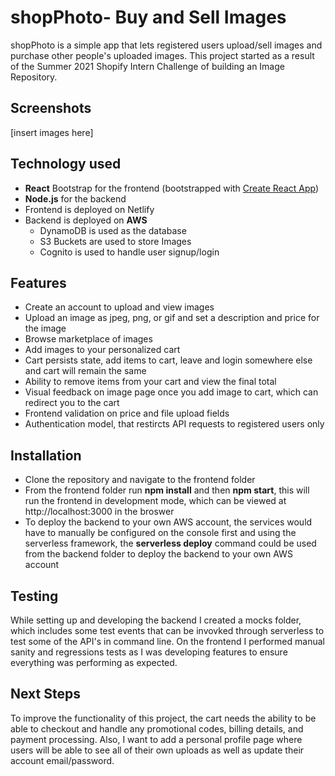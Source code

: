 # shopPhoto- Buy and Sell Images
shopPhoto is a simple app that lets registered users upload/sell images and purchase other people's uploaded images. This project started as a result of the Summer 2021 Shopify Intern Challenge of building an Image Repository.   

## Screenshots
[insert images here]

## Technology used
 - **React** Bootstrap for the frontend (bootstrapped with  [Create React App](https://github.com/facebook/create-react-app))
 - **Node.js** for the backend
 - Frontend is deployed on Netlify 
 - Backend is deployed on **AWS**
	 - DynamoDB is used as the database
	 - S3 Buckets are used to store Images
	 - Cognito is used to handle user signup/login 

## Features
* Create an account to upload and view images
* Upload an image as jpeg, png, or gif and set a description and price for the image
* Browse marketplace of images
* Add images to your personalized cart
* Cart persists state, add items to cart, leave and login somewhere else and cart will remain the same
* Ability to remove items from your cart and view the final total
* Visual feedback on image page once you add image to cart, which can redirect you to the cart
* Frontend validation on price and file upload fields
* Authentication model, that restircts API requests to registered users only

## Installation
* Clone the repository and navigate to the frontend folder
* From the frontend folder run **npm install** and then **npm start**, this will run the frontend in development mode, which can be viewed at http://localhost:3000 in the broswer
* To deploy the backend to your own AWS account, the services would have to manually be configured on the console first and using the serverless framework, the **serverless deploy** command could be used from the backend folder to deploy the backend to your own AWS account

## Testing
While setting up and developing the backend I created a mocks folder, which includes some test events that can be invovked through serverless to test some of the API's in command line. On the frontend I performed manual sanity and regressions tests as I was developing features to ensure everything was performing as expected.

## Next Steps
 To improve the functionality of this project, the cart needs the ability to be able to checkout and handle any promotional codes, billing details, and payment processing. Also, I want to add a personal profile page where users will be able to see all of their own uploads as well as update their account email/password. 
